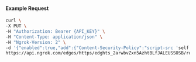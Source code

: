 <!-- Code generated for API Clients. DO NOT EDIT. -->

#### Example Request

```bash
curl \
-X PUT \
-H "Authorization: Bearer {API_KEY}" \
-H "Content-Type: application/json" \
-H "Ngrok-Version: 2" \
-d '{"enabled":true,"add":{"Content-Security-Policy":"script-src 'self'","X-Frame-Options":"DENY"}}' \
https://api.ngrok.com/edges/https/edghts_2arwbvZxn5AzhtBLfJALEUSSOSB/routes/edghtsrt_2arwbxRETIp0CDsrUojADDJAuvr/response_headers
```
